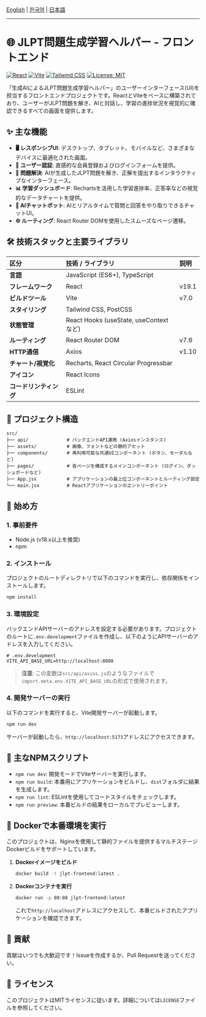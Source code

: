 [English](./README.md) | [한국어](./README.ko.md) | [日本語](./README.ja.md)

---

# 🌐 JLPT問題生成学習ヘルパー - フロントエンド

[![React](https://img.shields.io/badge/React-19-blue.svg)](#-tech-stack--libraries)
[![Vite](https://img.shields.io/badge/Vite-7.0-purple.svg)](#-tech-stack--libraries)
[![Tailwind CSS](https://img.shields.io/badge/Tailwind%20CSS-4.1-cyan.svg)](#-tech-stack--libraries)
[![License: MIT](https://img.shields.io/badge/License-MIT-yellow.svg)](./LICENSE)

「生成AIによるJLPT問題生成学習ヘルパー」のユーザーインターフェース(UI)を担当するフロントエンドプロジェクトです。ReactとViteをベースに構築されており、ユーザーがJLPT問題を解き、AIと対話し、学習の進捗状況を視覚的に確認できるすべての画面を提供します。

<!-- 
![Project Screenshot](path/to/screenshot.png) 
-->

## ✨ 主な機能

- **🖥️ レスポンシブUI**: デスクトップ、タブレット、モバイルなど、さまざまなデバイスに最適化された画面。
- **👤 ユーザー認証**: 直感的な会員登録およびログインフォームを提供。
- **📝 問題解決**: AIが生成したJLPT問題を解き、正解を提出するインタラクティブなインターフェース。
- **📊 学習ダッシュボード**: Rechartsを活用した学習進捗率、正答率などの視覚的なデータチャートを提供。
- **🤖 AIチャットボット**: AIとリアルタイムで質問と回答をやり取りできるチャットUI。
- **⚙️ ルーティング**: React Router DOMを使用したスムーズなページ遷移。

## 🛠️ 技術スタックと主要ライブラリ

| 区分 | 技術 / ライブラリ | 説明 |
| :--- | :--- | :--- |
| **言語** | JavaScript (ES6+), TypeScript | |
| **フレームワーク** | React | v19.1 |
| **ビルドツール** | Vite | v7.0 |
| **スタイリング** | Tailwind CSS, PostCSS | |
| **状態管理** | React Hooks (useState, useContextなど) | |
| **ルーティング** | React Router DOM | v7.6 |
| **HTTP通信** | Axios | v1.10 |
| **チャート/視覚化**| Recharts, React Circular Progressbar | |
| **アイコン** | React Icons | |
| **コードリンティング** | ESLint | |

## 📂 プロジェクト構造

```
src/
├── api/              # バックエンドAPI連携 (Axiosインスタンス)
├── assets/           # 画像、フォントなどの静的アセット
├── components/       # 再利用可能な共通UIコンポーネント (ボタン、モーダルなど)
├── pages/            # 各ページを構成するメインコンポーネント (ログイン、ダッシュボードなど)
├── App.jsx           # アプリケーションの最上位コンポーネントとルーティング設定
└── main.jsx          # Reactアプリケーションのエントリーポイント
```

## 🚀 始め方

### 1. 事前要件

- Node.js (v18.x以上を推奨)
- npm

### 2. インストール

プロジェクトのルートディレクトリで以下のコマンドを実行し、依存関係をインストールします。
```bash
npm install
```

### 3. 環境設定

バックエンドAPIサーバーのアドレスを設定する必要があります。プロジェクトのルートに`.env.development`ファイルを作成し、以下のようにAPIサーバーのアドレスを入力してください。

```
# .env.development
VITE_API_BASE_URL=http://localhost:8080 
```
> **注意**: この変数は`src/api/axios.js`のようなファイルで`import.meta.env.VITE_API_BASE_URL`の形式で使用されます。

### 4. 開発サーバーの実行

以下のコマンドを実行すると、Vite開発サーバーが起動します。
```bash
npm run dev
```
サーバーが起動したら、`http://localhost:5173`アドレスにアクセスできます。

## 📜 主なNPMスクリプト

- `npm run dev`: 開発モードでViteサーバーを実行します。
- `npm run build`: 本番用にアプリケーションをビルドし、`dist`フォルダに結果を生成します。
- `npm run lint`: ESLintを使用してコードスタイルをチェックします。
- `npm run preview`: 本番ビルドの結果をローカルでプレビューします。

## 🐳 Dockerで本番環境を実行

このプロジェクトは、Nginxを使用して静的ファイルを提供するマルチステージDockerビルドをサポートしています。

1.  **Dockerイメージをビルド**
    ```bash
    docker build -t jlpt-frontend:latest .
    ```

2.  **Dockerコンテナを実行**
    ```bash
    docker run -p 80:80 jlpt-frontend:latest
    ```
    これで`http://localhost`アドレスにアクセスして、本番ビルドされたアプリケーションを確認できます。

## 🤝 貢献

貢献はいつでも大歓迎です！Issueを作成するか、Pull Requestを送ってください。

## 📄 ライセンス

このプロジェクトはMITライセンスに従います。詳細については`LICENSE`ファイルを参照してください。
